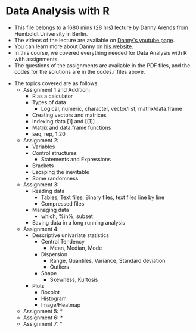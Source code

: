 # Data Analysis with R

+ This file belongs to a 1680 mins (28 hrs) lecture by Danny Arends from Humboldt University in Berlin. 
+ The videos of the lecture are available on [Danny's youtube page](https://www.youtube.com/watch?v=fxmF4P_O_2c&list=PLhR2Go-lh6X6ZJnN4WQScB4qjO4GYTO0S).
+ You can learn more about Danny on [his website](https://dannyarends.nl/?).
+ In this course, we covered everything needed for Data Analysis with R with assignments.
+ The questions of the assignments are available in the PDF files, and the codes for the solutions are in the codes.r files above.
* The topics covered are as follows.
  * Assignment 1 and Addition: 
    * R as a calculator
    * Types of data
      * Logical, numeric, character, vector/list, matrix/data.frame 
    * Creating vectors and matrices
    * Indexing data [1] and [[1]]
    * Matrix and data.frame functions
    * seq, rep, 1:20
  * Assignment 2:
    * Variables
    * Control structures
      * Statements and Expressions 
    * Brackets
    * Escaping the inevitable
    * Some randomness 
  * Assignment 3:
    * Reading data
      * Tables, Text files, Binary files, text files line by line
      * Compressed files
     * Managing data
       * which, %in%, subset
     * Saving data in a long running analysis 
  * Assignment 4:
    * Descriptive univariate statistics
      * Central Tendency
        * Mean, Median, Mode
      * Dispersion
        * Range, Quantiles, Variance, Standard deviation
        * Outliers
      * Shape
        * Skewness, Kurtosis
     * Plots
       * Boxplot
       * Histogram
       * Image/Heatmap
  * Assignment 5:
    *  
  * Assignment 6:
    * 
  * Assignment 7:
    *  
